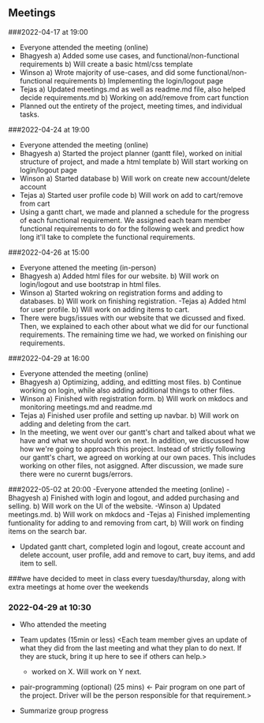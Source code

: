  ## Meetings

###2022-04-17 at 19:00
- Everyone attended the meeting (online)
- Bhagyesh
	a) Added some use cases, and functional/non-functional requirements
	b) Will create a basic html/css template 
- Winson
	a) Wrote majority of use-cases, and did some functional/non-functional requirements
	b) Implementing the login/logout page
- Tejas
	a) Updated meetings.md as well as readme.md file, also helped decide requirements.md
	b) Working on add/remove from cart function
- Planned out the entirety of the project, meeting times, and individual tasks.

###2022-04-24 at 19:00
- Everyone attended the meeting (online)
- Bhagyesh
	a) Started the project planner (gantt file), worked on initial structure of project, and made a html template
	b) Will start working on login/logout page
- Winson
	a) Started database
	b) Will work on create new account/delete account
- Tejas
	a) Started user profile code
	b) Will work on add to cart/remove from cart
- Using a gantt chart, we made and planned a schedule for the progress of each functional requirement. We assigned each
	team member functional requirements to do for the following week and predict how long it'll take to complete the functional requirements.

###2022-04-26 at 15:00
- Everyone attened the meeting (in-person)
- Bhagyesh
	a) Added html files for our website.
	b) Will work on login/logout and use bootstrap in html files.
- Winson
	a) Started wokring on registration forms and adding to databases.
	b) Will work on finishing registration.
-Tejas
	a) Added html for user profile.
	b) Will work on adding items to cart.
- There were bugs/issues with our website that we dicussed and fixed. Then, we explained to each other about what we did for our
	functional requirements. The remaining time we had, we worked on finishing our requirements.

###2022-04-29 at 16:00
- Everyone attended the meeting (online)
- Bhagyesh
	a) Optimizing, adding, and editting most files.
	b) Continue working on login, while also adding additional things to other files.
- Winson
	a) Finished with registration form.
	b) Will work on mkdocs and monitoring meetings.md and readme.md
- Tejas
	a) Finished user profile and setting up navbar.
	b) Will work on adding and deleting from the cart.
- In the meeting, we went over our gantt's chart and talked about what we have and what we should work on next. In addition, we discussed how
	how we're going to approach this project. Instead of strictly following our gantt's chart, we agreed on working at our own paces. This includes
	working on other files, not asiggned. After discussion, we made sure there were no curernt bugs/errors.

###2022-05-02 at 20:00
-Everyone attended the meeting (online)
-Bhagyesh
	a) Finished with login and logout, and added purchasing and selling.
	b) Will work on the UI of the website.
-Winson
	a) Updated meetings.md.
	b) Will work on mkdocs and 
-Tejas
	a) Finished implementing funtionality for adding to and removing from cart, 
	b) Will work on finding items on the search bar.
- Updated gantt chart, completed login and logout, create account and delete account, user profile, add and remove to cart, buy items, and add item to sell.

###we have decided to meet in class every tuesday/thursday, along with extra meetings at home over the weekends




### 2022-04-29 at 10:30
- Who attended the meeting
- Team updates (15min or less)
  <Each team member gives an update of what they did from the last meeting and what they plan to do next. If they are stuck, bring it up here to see if others can help.>
  - <name> worked on X. Will work on Y next. 

- pair-programming (optional) (25 mins)
  <- Pair program on one part of the project. Driver will be the person responsible for that requirement.>

- Summarize group progress
